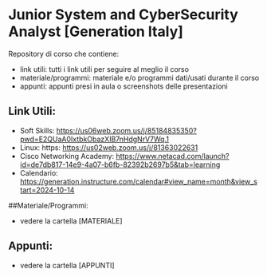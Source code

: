 # Junior System and CyberSecurity Analyst [Generation Italy]
Repository di corso che contiene:
- link utili: tutti i link utili per seguire al meglio il corso
- materiale/programmi: materiale e/o programmi dati/usati durante il corso
- appunti: appunti presi in aula o screenshots delle presentazioni

## Link Utili:
- Soft Skills: https://us06web.zoom.us/j/85184835350?pwd=E2QUaA0IxtbkObazXIB7nHdgNrV7Wq.1
- Linux: https: https://us02web.zoom.us/j/81363022631
- Cisco Networking Academy: https://www.netacad.com/launch?id=de7db817-14e9-4a07-b6fb-82392b2697b5&tab=learning
- Calendario: https://generation.instructure.com/calendar#view_name=month&view_start=2024-10-14

##Materiale/Programmi:
- vedere la cartella [MATERIALE]

## Appunti:
- vedere la cartella [APPUNTI]

